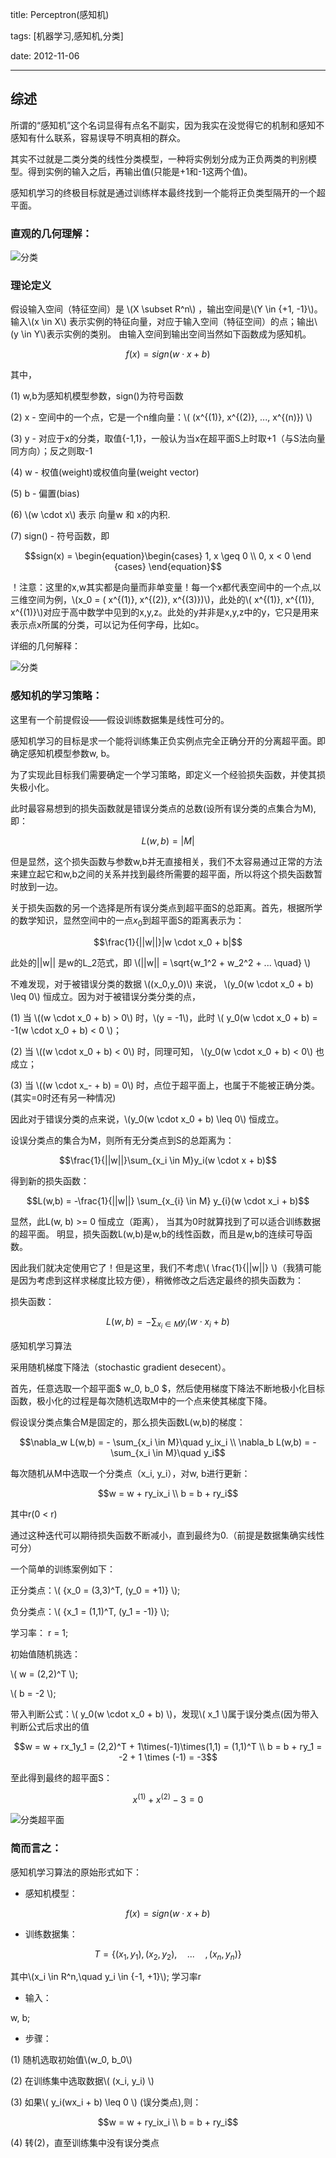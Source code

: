 title: Perceptron(感知机)

tags: [机器学习,感知机,分类]

date: 2012-11-06 

---







## 综述



所谓的“感知机”这个名词显得有点名不副实，因为我实在没觉得它的机制和感知不感知有什么联系，容易误导不明真相的群众。



其实不过就是二类分类的线性分类模型，一种将实例划分成为正负两类的判别模型。得到实例的输入之后，再输出值(只能是+1和-1这两个值)。



感知机学习的终极目标就是通过训练样本最终找到一个能将正负类型隔开的一个超平面。



### 直观的几何理解：



![分类](\img\2012-11-06-Perceptron-01.jpg)





### 理论定义



假设输入空间（特征空间）是 \\(X \subset R^n\\) ，输出空间是\\(Y \in \{+1, -1\}\\)。 输入\\(x \in X\\) 表示实例的特征向量，对应于输入空间（特征空间）的点；输出\\(y \in Y\\)表示实例的类别。 由输入空间到输出空间当然如下函数成为感知机。


$$f(x) = sign(w \cdot x + b)$$


其中，

(1) w,b为感知机模型参数，sign()为符号函数

(2) x - 空间中的一个点，它是一个n维向量：\\( (x^{(1)}, x^{(2)}, ..., x^{(n)}) \\)

(3) y - 对应于x的分类，取值{-1,1}，一般认为当x在超平面S上时取+1（与S法向量同方向）；反之则取-1

(4) w - 权值(weight)或权值向量(weight vector)

(5) b - 偏置(bias)

(6) \\(w \cdot x\\) 表示 向量w 和 x的内积.

(7) sign() - 符号函数，即

$$sign(x) = \begin{equation}\begin{cases} 1, x \geq 0 \\
0, x < 0 \end {cases} \end{equation}$$

<!--more-->



！注意：这里的x,w其实都是向量而非单变量！每一个x都代表空间中的一个点,以三维空间为例，\\(x_0 = ( x^{(1)}, x^{(2)}, x^{(3)})\\)，此处的\\( x^{(1)}, x^{(1)}, x^{(1)}\\)对应于高中数学中见到的x,y,z。此处的y并非是x,y,z中的y，它只是用来表示点x所属的分类，可以记为任何字母，比如c。



详细的几何解释：



![分类](\img\2012-11-06-Perceptron-02.jpg)





### 感知机的学习策略：



这里有一个前提假设——假设训练数据集是线性可分的。

感知机学习的目标是求一个能将训练集正负实例点完全正确分开的分离超平面。即确定感知机模型参数w, b。

为了实现此目标我们需要确定一个学习策略，即定义一个经验损失函数，并使其损失极小化。



此时最容易想到的损失函数就是错误分类点的总数(设所有误分类的点集合为M),即：



$$L(w,b) = |M|$$



但是显然，这个损失函数与参数w,b并无直接相关，我们不太容易通过正常的方法来建立起它和w,b之间的关系并找到最终所需要的超平面，所以将这个损失函数暂时放到一边。



关于损失函数的另一个选择是所有误分类点到超平面S的总距离。首先，根据所学的数学知识，显然空间中的一点$x_0$到超平面S的距离表示为：





$$\frac{1}{||w||}|w \cdot x_0 + b|$$



此处的||w|| 是w的L_2范式，即 \\(||w|| = \sqrt{w_1^2 + w_2^2 + ... \quad} \\)



不难发现，对于被错误分类的数据 \\((x_0,y_0)\\) 来说， \\(y_0(w \cdot x_0 + b) \leq 0\\) 恒成立。因为对于被错误分类分类的点，

(1) 当 \\((w \cdot x_0 + b) > 0\\) 时，\\(y = -1\\)，此时 \\( y_0(w \cdot x_0 + b) = -1(w \cdot x_0 + b) < 0 \\)；

(2) 当 \\((w \cdot x_0 + b) < 0\\) 时，同理可知， \\(y_0(w \cdot x_0 + b) < 0\\) 也成立；

(3) 当 \\((w \cdot x_- + b) = 0\\) 时，点位于超平面上，也属于不能被正确分类。(其实=0时还有另一种情况)

因此对于错误分类的点来说，\\(y_0(w \cdot x_0 + b) \leq 0\\) 恒成立。



设误分类点的集合为M，则所有无分类点到S的总距离为：

$$\frac{1}{||w||}\sum_{x_i \in M}y_i(w \cdot x + b)$$



得到新的损失函数：

$$L(w,b) = -\frac{1}{||w||} \sum_{x_{i} \in M} y_{i}(w \cdot x_i + b)$$



显然，此L(w, b) >= 0 恒成立（距离）， 当其为0时就算找到了可以适合训练数据的超平面。 明显，损失函数L(w,b)是w,b的线性函数，而且是w,b的连续可导函数。



因此我们就决定使用它了！但是这里，我们不考虑\\( \frac{1}{||w||} \\)（我猜可能是因为考虑到这样求梯度比较方便），稍微修改之后选定最终的损失函数为：



损失函数：



$$ L(w,b) = - \sum_{x_{i} \in M} y_{i}(w \cdot x_i + b) $$



感知机学习算法



采用随机梯度下降法（stochastic gradient desecent）。

首先，任意选取一个超平面$ w_0, b_0 $，然后使用梯度下降法不断地极小化目标函数，极小化的过程是每次随机选取M中的一个点来使其梯度下降。



假设误分类点集合M是固定的，那么损失函数L(w,b)的梯度：

$$\nabla_w L(w,b) = - \sum_{x_i \in M}\quad y_ix_i \\
\nabla_b L(w,b) = -\sum_{x_i \in M}\quad y_i$$



每次随机从M中选取一个分类点（x_i, y_i），对w, b进行更新：



$$w = w + ry_ix_i \\
b = b + ry_i$$



其中r(0 < r)



通过这种迭代可以期待损失函数不断减小，直到最终为0.（前提是数据集确实线性可分）

一个简单的训练案例如下：

正分类点：\\( \{x_0 = (3,3)^T, (y_0 = +1)\} \\);

负分类点：\\( \{x_1 = (1,1)^T, (y_1 = -1)\} \\);

学习率： r = 1;

初始值随机挑选：

\\( w = (2,2)^T \\);

\\( b = -2 \\);



带入判断公式：\\( y_0(w \cdot x_0 + b) \\)，发现\\( x_1 \\)属于误分类点(因为带入判断公式后求出的值

$$w = w + rx_1y_1 = (2,2)^T + 1\times(-1)\times(1,1) = (1,1)^T \\
b = b + ry_1 = -2 + 1 \times (-1) = -3$$



至此得到最终的超平面S：



$$x^{(1)} + x^{(2)} -3 = 0$$





![分类超平面](\img\2012-11-06-Perceptron-03.jpg)





### 简而言之：



感知机学习算法的原始形式如下：



* 感知机模型：





$$f(x) = sign(w \cdot x + b)$$





* 训练数据集：



$$T = \{(x_1, y_1),(x_2, y_2),\quad ...\quad, (x_n, y_n)\}$$



其中\\(x_i \in R^n,\quad y_i \in {-1, +1}\\); 学习率r



* 输入：



w, b;



* 步骤：



(1) 随机选取初始值\\(w_0, b_0\\)

(2) 在训练集中选取数据\\( (x_i, y_i) \\)

(3) 如果\\( y_i(wx_i + b) \leq 0 \\) (误分类点),则：


$$w = w + ry_ix_i \\ 
b = b + ry_i$$

(4) 转(2)，直至训练集中没有误分类点

